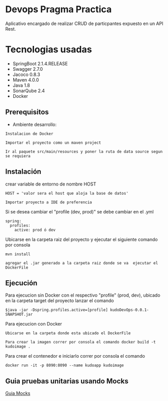 # Devops Pragma Practica
Aplicativo encargado de realizar CRUD de particpantes expuesto en un API Rest.

# Tecnologias usadas
* SpringBoot 2.1.4.RELEASE
* Swagger 2.7.0
* Jacoco 0.8.3
* Maven 4.0.0
* Java 1.8
* SonarQube 2.4
* Docker


## Prerequisitos
* Ambiente desarrollo:
```
Instalacion de Docker 
```
```
Importar el proyecto como un maven project
```
```
Ir al paquete src/main/resources y poner la ruta de data source segun se requiera
```

## Instalación

crear variable de entorno de nombre HOST
```
HOST = 'valor sera el host que aloja la base de datos'
```
```
Importar proyecto a IDE de preferencia
```
Si se desea cambiar el "profile (dev, prod)" se debe cambiar en el .yml
```
spring:
  profiles:
    active: prod ó dev
```
Ubicarse en la carpeta raiz del proyecto y ejecutar el siguiente comando por consola

```
mvn install
```
```
agregar el .jar generado a la carpeta raiz donde se va  ejecutar el DockerFile
```
## Ejecución

Para ejecucion sin Docker con el respectivo "profile" (prod, dev), 
ubicado en la carpeta target del proyecto lanzar el comando
```
$java -jar -Dspring.profiles.active=[profile] kudoDevOps-0.0.1-SNAPSHOT.jar
```
Para ejecucion con Docker
```
Ubicarse en la carpeta donde esta ubicado el DockerFile
```
```
Para crear la imagen correr por consola el comando docker build -t kudoimage .
```
Para crear el contenedor e iniciarlo correr por consola el comando 
```
docker run -it -p 8090:8090 --name kudoapp kudoimage
```
## Guia pruebas unitarias usando Mocks

[Guia Mocks](https://drive.google.com/open?id=12XvWdjHzYEiFR9Ezb6YFfu2ztcxZGYoi)
